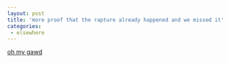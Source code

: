 ```yaml
---
layout: post
title: 'more proof that the rapture already happened and we missed it'
categories:
 - elsewhere
---
```


<a href="http://www.goldblogger.com/">oh my gawd</a>

